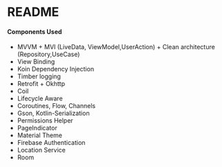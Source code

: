 # README #

#### Components Used
* MVVM + MVI (LiveData, ViewModel,UserAction) + Clean architecture (Repository,UseCase)
* View Binding
* Koin Dependency Injection
* Timber logging
* Retrofit + Okhttp
* Coil
* Lifecycle Aware
* Coroutines, Flow, Channels
* Gson, Kotlin-Serialization
* Permissions Helper
* PageIndicator
* Material Theme
* Firebase Authentication
* Location Service
* Room